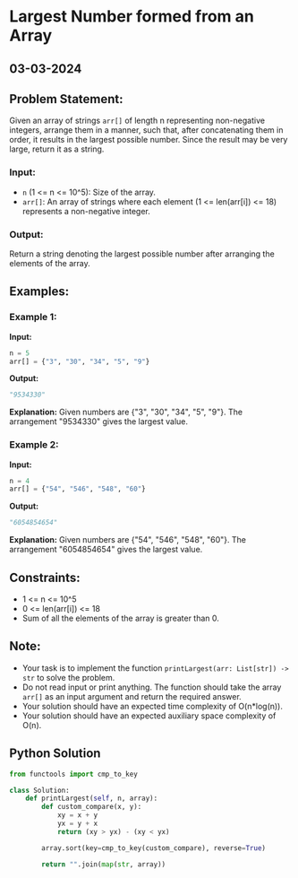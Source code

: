 # Largest Number formed from an Array

## 03-03-2024

## Problem Statement:

Given an array of strings `arr[]` of length n representing non-negative integers, arrange them in a manner, such that, after concatenating them in order, it results in the largest possible number. Since the result may be very large, return it as a string.

### Input:

- `n` (1 <= n <= 10^5): Size of the array.
- `arr[]`: An array of strings where each element (1 <= len(arr[i]) <= 18) represents a non-negative integer.

### Output:

Return a string denoting the largest possible number after arranging the elements of the array.

## Examples:

### Example 1:

**Input:**

```python
n = 5
arr[] = {"3", "30", "34", "5", "9"}
```

**Output:**

```python
"9534330"
```

**Explanation:**
Given numbers are {"3", "30", "34", "5", "9"}. The arrangement "9534330" gives the largest value.

### Example 2:

**Input:**

```python
n = 4
arr[] = {"54", "546", "548", "60"}
```

**Output:**

```python
"6054854654"
```

**Explanation:**
Given numbers are {"54", "546", "548", "60"}. The arrangement "6054854654" gives the largest value.

## Constraints:

- 1 <= n <= 10^5
- 0 <= len(arr[i]) <= 18
- Sum of all the elements of the array is greater than 0.

## Note:

- Your task is to implement the function `printLargest(arr: List[str]) -> str` to solve the problem.
- Do not read input or print anything. The function should take the array `arr[]` as an input argument and return the required answer.
- Your solution should have an expected time complexity of O(n\*log(n)).
- Your solution should have an expected auxiliary space complexity of O(n).

## Python Solution

```python
from functools import cmp_to_key

class Solution:
    def printLargest(self, n, array):
        def custom_compare(x, y):
            xy = x + y
            yx = y + x
            return (xy > yx) - (xy < yx)

        array.sort(key=cmp_to_key(custom_compare), reverse=True)

        return "".join(map(str, array))

```

